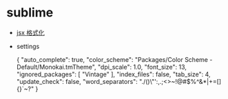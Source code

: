 # sublime

* [jsx 格式化](https://github.com/ionutvmi/sublime-jsfmt)
*   settings

    { "auto\_complete": true, "color\_scheme": "Packages/Color Scheme - Default/Monokai.tmTheme", "dpi\_scale": 1.0, "font\_size": 13, "ignored\_packages": \[ "Vintage" ], "index\_files": false, "tab\_size": 4, "update\_check": false, "word\_separators": "./()\\"':,.;<>\~!@#$%^&\*|+=\[]{}\`\~?" }
